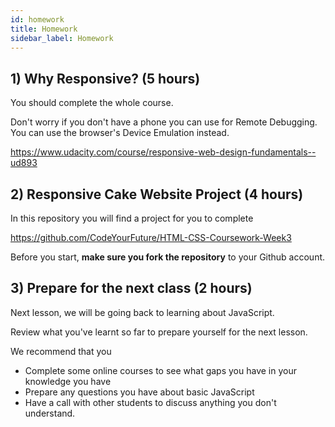 ```yaml
---
id: homework
title: Homework
sidebar_label: Homework
---
```


## 1) Why Responsive? (5 hours)

You should complete the whole course.

Don't worry if you don't have a phone you can use for Remote Debugging. You can use the browser's Device Emulation instead.

https://www.udacity.com/course/responsive-web-design-fundamentals--ud893

## 2) Responsive Cake Website Project (4 hours)

In this repository you will find a project for you to complete

https://github.com/CodeYourFuture/HTML-CSS-Coursework-Week3

Before you start, **make sure you fork the repository** to your Github account.

## 3) Prepare for the next class (2 hours)

Next lesson, we will be going back to learning about JavaScript.

Review what you've learnt so far to prepare yourself for the next lesson.

We recommend that you

- Complete some online courses to see what gaps you have in your knowledge you have
- Prepare any questions you have about basic JavaScript
- Have a call with other students to discuss anything you don't understand.
